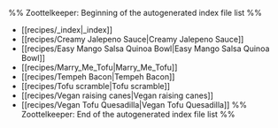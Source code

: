 %% Zoottelkeeper: Beginning of the autogenerated index file list  %%
-  [[recipes/_index|_index]]
-  [[recipes/Creamy Jalepeno Sauce|Creamy Jalepeno Sauce]]
-  [[recipes/Easy Mango Salsa Quinoa Bowl|Easy Mango Salsa Quinoa Bowl]]
-  [[recipes/Marry_Me_Tofu|Marry_Me_Tofu]]
-  [[recipes/Tempeh Bacon|Tempeh Bacon]]
-  [[recipes/Tofu scramble|Tofu scramble]]
-  [[recipes/Vegan raising canes|Vegan raising canes]]
-  [[recipes/Vegan Tofu Quesadilla|Vegan Tofu Quesadilla]]
%% Zoottelkeeper: End of the autogenerated index file list  %%
